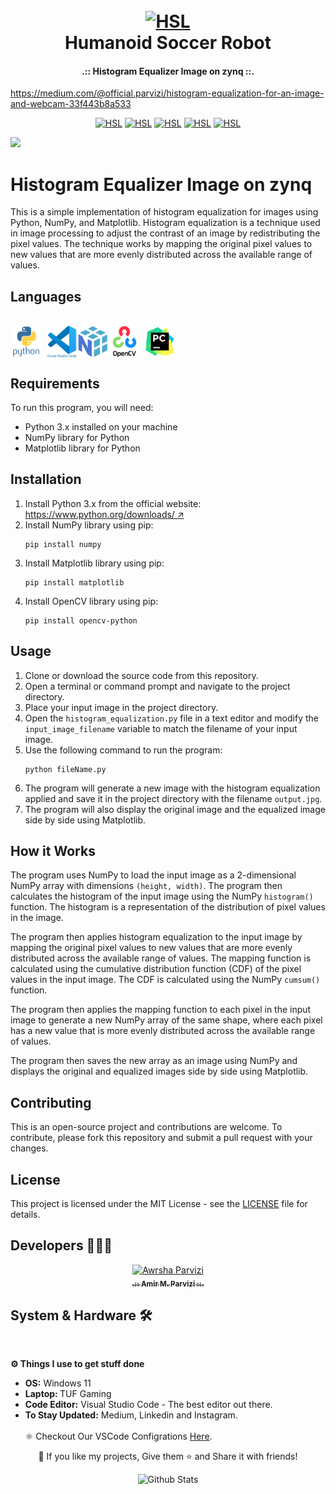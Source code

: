 <h1 align="center">
  <br>
  <a href="https://github.com/mrl-hsl"><img src="https://s6.uupload.ir/files/hsl_0dhk.png" alt="HSL" width="200"></a>
  <br>
  Humanoid Soccer Robot
  <br>
</h1>

<b><h4 align="center">.:: Histogram Equalizer Image on zynq ::.</h4></b>

https://medium.com/@official.parvizi/histogram-equalization-for-an-image-and-webcam-33f443b8a533

<p align="center">
<a href="https://github.com/Awrsha/Histogram-Equalizer-for-Image"><img src="https://img.shields.io/badge/Version-1.2.1-brightgreen" alt="HSL" width="100"></a>
<a href="https://github.com/Awrsha/Histogram-Equalizer-for-Image"><img src="https://img.shields.io/badge/Platform-linux--64 -blue" alt="HSL" width="130"></a>
<a href="https://github.com/Awrsha/Histogram-Equalizer-for-Image"><img src="https://img.shields.io/badge/Platform-windows-cyan" alt="HSL" width="130"></a>
<a href="https://github.com/Awrsha/Histogram-Equalizer-for-Image/blob/main/LICENSE.md"><img src="https://img.shields.io/badge/LICENSE-GPL3-red" alt="HSL" width="110"></a>
<a href="https://github.com/Awrsha/Histogram-Equalizer-for-Image/network/members"><img src="https://img.shields.io/badge/Developers-1-lightgrey" alt="HSL" width="100"></a>
</p>
<a href="https://www.youtube.com/watch?v=dQw4w9WgXcQ"><img src="https://user-images.githubusercontent.com/73097560/115834477-dbab4500-a447-11eb-908a-139a6edaec5c.gif"></a>

# Histogram Equalizer Image on zynq

This is a simple implementation of histogram equalization for images using Python, NumPy, and Matplotlib. Histogram equalization is a technique used in image processing to adjust the contrast of an image by redistributing the pixel values. The technique works by mapping the original pixel values to new values that are more evenly distributed across the available range of values.

## Languages  
<code>
<img align="center" src="https://github.com/devicons/devicon/blob/v2.15.1/icons/python/python-original-wordmark.svg" width="50" height="50" /> <img align="center" src="https://github.com/devicons/devicon/blob/v2.15.1/icons/vscode/vscode-original-wordmark.svg" width="50" height="50"/><img align="center" src="https://github.com/devicons/devicon/blob/v2.15.1/icons/numpy/numpy-original.svg" width="50" height="50"/><img align="center" src="https://github.com/devicons/devicon/blob/v2.15.1/icons/opencv/opencv-original-wordmark.svg" width="50" height="50" /> <img align="center" src="https://github.com/devicons/devicon/blob/v2.15.1/icons/pycharm/pycharm-original.svg" width="50" height="50"/>
</code>

## Requirements

To run this program, you will need:
- Python 3.x installed on your machine
- NumPy library for Python
- Matplotlib library for Python

## Installation

1. Install Python 3.x from the official website: [https://www.python.org/downloads/ ↗](https://www.python.org/downloads/)
2. Install NumPy library using pip:
   ```
   pip install numpy
   ```
3. Install Matplotlib library using pip:
   ```
   pip install matplotlib
   ```
4. Install OpenCV library using pip:
   ```
   pip install opencv-python
   ```

## Usage

1. Clone or download the source code from this repository.
2. Open a terminal or command prompt and navigate to the project directory.
3. Place your input image in the project directory.
4. Open the `histogram_equalization.py` file in a text editor and modify the `input_image_filename` variable to match the filename of your input image.
5. Use the following command to run the program:
   `````
   python fileName.py
   ``````
6. The program will generate a new image with the histogram equalization applied and save it in the project directory with the filename `output.jpg`.
7. The program will also display the original image and the equalized image side by side using Matplotlib.

## How it Works

The program uses NumPy to load the input image as a 2-dimensional NumPy array with dimensions `(height, width)`. The program then calculates the histogram of the input image using the NumPy `histogram()` function. The histogram is a representation of the distribution of pixel values in the image.

The program then applies histogram equalization to the input image by mapping the original pixel values to new values that are more evenly distributed across the available range of values. The mapping function is calculated using the cumulative distribution function (CDF) of the pixel values in the input image. The CDF is calculated using the NumPy `cumsum()` function.

The program then applies the mapping function to each pixel in the input image to generate a new NumPy array of the same shape, where each pixel has a new value that is more evenly distributed across the available range of values.

The program then saves the new array as an image using NumPy and displays the original and equalized images side by side using Matplotlib.

## Contributing

This is an open-source project and contributions are welcome. To contribute, please fork this repository and submit a pull request with your changes.

## License

This project is licensed under the MIT License - see the [LICENSE](LICENSE) file for details.

## Developers 👨🏻‍💻
<p align="center">
<a href="https://github.com/Awrsha"><img src="https://avatars.githubusercontent.com/u/89135083?v=4" width="100;" alt="Awrsha Parvizi"/><br /><sub><b>.:: Amir M. Parvizi ::.</b></sub></a>
</p>

## System & Hardware 🛠  
<br> <summary><b>⚙️ Things I use to get stuff done</b></summary> <ul> <li><b>OS:</b> Windows 11</li> <li><b>Laptop: </b>TUF Gaming</li> <li><b>Code Editor:</b> Visual Studio Code - The best editor out there.</li> <li><b>To Stay Updated:</b> Medium, Linkedin and Instagram.</li> <br /> ⚛️ Checkout Our VSCode Configrations <a href="">Here</a>. </ul> <p align="center">💙 If you like my projects, Give them ⭐ and Share it with friends!</p></p><p align="center"><img height="27" src="https://raw.githubusercontent.com/mayhemantt/mayhemantt/Update/svg/Bottom.svg" alt="Github Stats" /></p>

